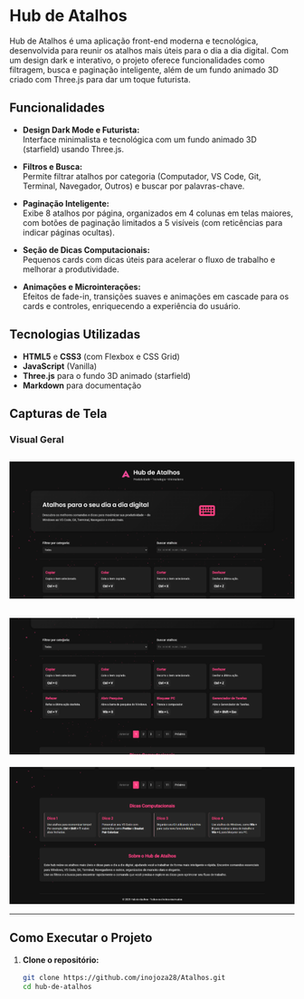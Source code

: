 # Hub de Atalhos

Hub de Atalhos é uma aplicação front-end moderna e tecnológica, desenvolvida para reunir os atalhos mais úteis para o dia a dia digital. Com um design dark e interativo, o projeto oferece funcionalidades como filtragem, busca e paginação inteligente, além de um fundo animado 3D criado com Three.js para dar um toque futurista.

## Funcionalidades

- **Design Dark Mode e Futurista:**  
  Interface minimalista e tecnológica com um fundo animado 3D (starfield) usando Three.js.

- **Filtros e Busca:**  
  Permite filtrar atalhos por categoria (Computador, VS Code, Git, Terminal, Navegador, Outros) e buscar por palavras-chave.

- **Paginação Inteligente:**  
  Exibe 8 atalhos por página, organizados em 4 colunas em telas maiores, com botões de paginação limitados a 5 visíveis (com reticências para indicar páginas ocultas).

- **Seção de Dicas Computacionais:**  
  Pequenos cards com dicas úteis para acelerar o fluxo de trabalho e melhorar a produtividade.

- **Animações e Microinterações:**  
  Efeitos de fade-in, transições suaves e animações em cascade para os cards e controles, enriquecendo a experiência do usuário.

## Tecnologias Utilizadas

- **HTML5** e **CSS3** (com Flexbox e CSS Grid)
- **JavaScript** (Vanilla)
- **Three.js** para o fundo 3D animado (starfield)
- **Markdown** para documentação

## Capturas de Tela

### Visual Geral
![Visual Geral](preview/01.png)
--
![Visual Geral](preview/02.png)
--
![Visual Geral](preview/03.png)

---

## Como Executar o Projeto

1. **Clone o repositório:**
   ```bash
   git clone https://github.com/inojoza28/Atalhos.git
   cd hub-de-atalhos

